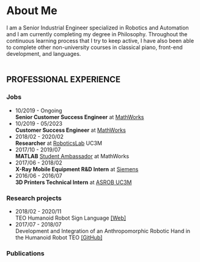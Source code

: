 # About Me

I am a Senior Industrial Engineer specialized in Robotics and Automation and I am currently completing my degree in Philosophy. Throughout the continuous learning process that I try to keep active, I have also been able to complete other non-university courses in classical piano, front-end development, and languages.<br><br>


## PROFESSIONAL EXPERIENCE

### Jobs

* 10/2019 - Ongoing <br>
<b>Senior Customer Success Engineer</b> at [MathWorks](https://es.mathworks.com/) <br>
* 10/2019 - 05/2023 <br>
<b>Customer Success Engineer</b> at [MathWorks](https://es.mathworks.com/) <br>
* 2018/02 - 2020/02 <br>
<b>Researcher</b> at [RoboticsLab](http://roboticslab.uc3m.es/roboticslab/) UC3M <br>
* 2017/10 - 2019/07 <br>
<b>MATLAB</b> [Student Ambassador](https://es.mathworks.com/academia/students/student-ambassadors.html) at MathWorks <br>
* 2017/06 - 2018/02 <br>
<b>X-Ray Mobile Equipment R&D Intern</b> at [Siemens](https://www.siemens-healthineers.com/es) <br>
* 2016/06 - 2016/07 <br>
<b>3D Printers Technical Intern</b> at [ASROB UC3M](https://asrob.uc3m.es/)<br>

### Research projects

* 2018/02 - 2020/11 <br>
TEO Humanoid Robot Sign Language [[Web]](http://roboticslab.uc3m.es/roboticslab/robottypeandapp/robot-sign-language) <br>
* 2017/07 - 2018/07 <br>
Development and Integration of an Anthropomorphic Robotic Hand in the Humanoid Robot TEO [[GitHub]](https://github.com/roboticslab-uc3m/Dextra) <br>

### Publications

Click [<b>here</b>](papers.html) if you want to check my publications. <br><br>


## EDUCATION

### Degrees

* 2019/09 - Ongoing <br>
<b>BA Philosophy</b> at UNED <br>
32 ECTS, Grade: 8.9 [[Program]](http://portal.uned.es/portal/page?_pageid=93,71398199&_dad=portal&_schema=PORTAL&idTitulacion=7001)<br>
* 2018/09 - 2020/02 <br>
<b>MSc Robotics and Automation</b> at UC3M <br>
90 ECTS, Grade: 9.37 [[Program]](https://www.uc3m.es/master/robotics#curriculum) <br>
* 2013/09 - 2018/06 <br>
<b>BEng Industrial Engineering</b> (Major in Electronics & Automation) <br>
254 ECTS, Grade: 8.04 [[Program]](https://www.uc3m.es/bachelor-degree/industrial-technologies#program_previousprogram) <br>
* 2016/09 - 2017/06 <br>
<b>Erasmus+ Exchange</b> at VGTU (Lithuania) <br>
* 2015/08 - 2016/01 <br>
<b>Free Mover Exchange</b> at Edinburgh Napier University <br>
* 2000/09 - 2010/06 <br>
<b>Piano and Music Theory Studies</b> at Alcobendas School of Music <br>

### Languages

* Spanish: C2, Native Language
* English: CAE: C1; IELTS: C1, Full professional proficiency
* French: B1, Limited working proficiency
* Lithuanian: A1, Elementary proficiency <br>

### Courses

Click [<b>here</b>](courses.html) if you want to check the list of courses I have completed. <br>

### Certifications

Click [<b>here</b>](certificates.html) if you want to check the list of certificates I own. <br><br>

## AWARDS & RECOGNITION 
* Nomination & Membership - Nova Talent (top ~1-3% of profiles in my industry) 2021
* 1st Prize - Best Python Bot at 2018 GUL UC3M Hackathon
* 1st Prize - Best innovative project at 1st 2018 Indra Sistemas Hack Day
* 1st Prize - "Ventana" by Jennifer Gago at 2015 Rafael Morales XII Poetry Contest <br><br>

## MEDIA CONTRIBUTIONS

Click [<b>here</b>](press.html) if you want to check my press contributions. <br><br>

